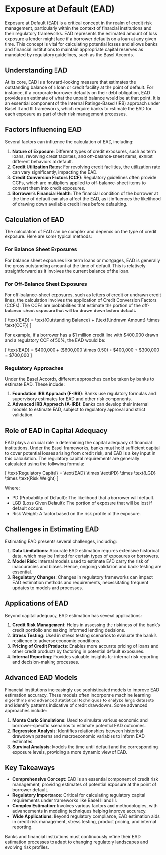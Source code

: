 # Exposure at Default (EAD)

Exposure at Default (EAD) is a critical concept in the realm of credit risk management, particularly within the context of financial institutions and their regulatory frameworks. EAD represents the estimated amount of loss exposure a lender might face if a borrower defaults on a loan at any given time. This concept is vital for calculating potential losses and allows banks and financial institutions to maintain appropriate capital reserves as mandated by regulatory guidelines, such as the Basel Accords.

## Understanding EAD

At its core, EAD is a forward-looking measure that estimates the outstanding balance of a loan or credit facility at the point of default. For instance, if a corporate borrower defaults on their debt obligation, EAD provides an estimate of what the unpaid balance would be at that point. It is an essential component of the Internal Ratings-Based (IRB) approach under Basel II and III frameworks, which require banks to estimate the EAD for each exposure as part of their risk management processes.

## Factors Influencing EAD

Several factors can influence the calculation of EAD, including:

1. **Nature of Exposure**: Different types of credit exposures, such as term loans, revolving credit facilities, and off-balance-sheet items, exhibit different behaviors at default.
2. **Credit Utilization Rates**: For revolving credit facilities, the utilization rate can vary significantly, impacting the EAD.
3. **Credit Conversion Factors (CCF)**: Regulatory guidelines often provide CCFs, which are multipliers applied to off-balance-sheet items to convert them into credit exposures.
4. **Borrower’s Financial Health**: The financial condition of the borrower at the time of default can also affect the EAD, as it influences the likelihood of drawing down available credit lines before defaulting.

## Calculation of EAD

The calculation of EAD can be complex and depends on the type of credit exposure. Here are some typical methods:

### For Balance Sheet Exposures

For balance sheet exposures like term loans or mortgages, EAD is generally the gross outstanding amount at the time of default. This is relatively straightforward as it involves the current balance of the loan.

### For Off-Balance Sheet Exposures

For off-balance-sheet exposures, such as letters of credit or undrawn credit lines, the calculation involves the application of Credit Conversion Factors (CCFs). The CCFs are probabilities that estimate the portion of the off-balance-sheet exposure that will be drawn down before default.

\[ \text{EAD} = \text{Outstanding Balance} + (\text{Undrawn Amount} \times \text{CCF}) \]

For example, if a borrower has a $1 million credit line with $400,000 drawn and a regulatory CCF of 50%, the EAD would be:

\[ \text{EAD} = \$400,000 + (\$600,000 \times 0.50) = \$400,000 + \$300,000 = \$700,000 \]

### Regulatory Approaches

Under the Basel Accords, different approaches can be taken by banks to estimate EAD. These include:

1. **Foundation IRB Approach (F-IRB)**: Banks use regulatory formulas and supervisory estimates for EAD and other risk components.
2. **Advanced IRB Approach (A-IRB)**: Banks can develop their internal models to estimate EAD, subject to regulatory approval and strict validation.

## Role of EAD in Capital Adequacy

EAD plays a crucial role in determining the capital adequacy of financial institutions. Under the Basel frameworks, banks must hold sufficient capital to cover potential losses arising from credit risk, and EAD is a key input in this calculation. The regulatory capital requirements are generally calculated using the following formula:

\[ \text{Regulatory Capital} = \text{EAD} \times \text{PD} \times \text{LGD} \times \text{Risk Weight} \]

Where:
- PD (Probability of Default): The likelihood that a borrower will default.
- LGD (Loss Given Default): The portion of exposure that will be lost if default occurs.
- Risk Weight: A factor based on the risk profile of the exposure.

## Challenges in Estimating EAD

Estimating EAD presents several challenges, including:

1. **Data Limitations**: Accurate EAD estimation requires extensive historical data, which may be limited for certain types of exposures or borrowers.
2. **Model Risk**: Internal models used to estimate EAD carry the risk of inaccuracies and biases. Hence, ongoing validation and back-testing are essential.
3. **Regulatory Changes**: Changes in regulatory frameworks can impact EAD estimation methods and requirements, necessitating frequent updates to models and processes.

## Applications of EAD

Beyond capital adequacy, EAD estimation has several applications:

1. **Credit Risk Management**: Helps in assessing the riskiness of the bank’s credit portfolio and making informed lending decisions.
2. **Stress Testing**: Used in stress testing scenarios to evaluate the bank’s resilience to adverse economic conditions.
3. **Pricing of Credit Products**: Enables more accurate pricing of loans and other credit products by factoring in potential default exposures.
4. **Internal Reporting**: Provides valuable insights for internal risk reporting and decision-making processes.

## Advanced EAD Models

Financial institutions increasingly use sophisticated models to improve EAD estimation accuracy. These models often incorporate machine learning algorithms and advanced statistical techniques to analyze large datasets and identify patterns indicative of credit drawdowns. Some advanced approaches include:

1. **Monte Carlo Simulations**: Used to simulate various economic and borrower-specific scenarios to estimate potential EAD outcomes.
2. **Regression Analysis**: Identifies relationships between historical drawdown patterns and macroeconomic variables to inform EAD estimates.
3. **Survival Analysis**: Models the time until default and the corresponding exposure levels, providing a more dynamic view of EAD.

## Key Takeaways

- **Comprehensive Concept**: EAD is an essential component of credit risk management, providing estimates of potential exposure at the point of borrower default.
- **Regulatory Importance**: Critical for calculating regulatory capital requirements under frameworks like Basel II and III.
- **Complex Estimation**: Involves various factors and methodologies, with advancements in modeling techniques helping improve accuracy.
- **Wide Applications**: Beyond regulatory compliance, EAD estimation aids in credit risk management, stress testing, product pricing, and internal reporting.

Banks and financial institutions must continuously refine their EAD estimation processes to adapt to changing regulatory landscapes and evolving risk profiles.
